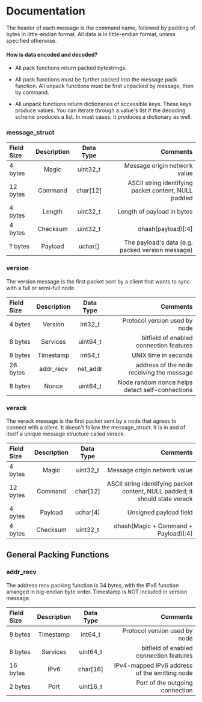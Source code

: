 # Documentation

The header of each message is the command name, followed by padding of bytes in little-endian format. All data is in little-endian format, unless specified otherwise.

#### How is data encoded and decoded?

- All pack functions return packed bytestrings.

- All pack functions must be further packed into the message pack function. All unpack functions must be first unpacked by message, then by command.

- All unpack functions return dictionaries of accessible keys. These keys produce values. You can iterate through a value's list if the decoding scheme produces a list. In most cases, it produces a dictionary as well.

### message_struct

| Field Size  | Description | Data Type     | Comments |
| :---        |    :----:   |   :----:      | ---: |
| 4 bytes     | Magic       | uint32_t      | Message origin network value |
| 12 bytes    | Command     | char[12]      | ASCII string identifying packet content, NULL padded |
| 4 bytes     | Length      | uint32_t      | Length of payload in bytes |
| 4 bytes     | Checksum    | uint32_t      | dhash(payload)[:4] |
| ? bytes     | Payload     | uchar[]       | The payload's data (e.g. packed version message) |

### version

The version message is the first packet sent by a client that wants to sync with a full or semi-full node.

| Field Size  | Description | Data Type     | Comments |
| :---        |    :----:   |   :----:      | ---: |
| 4 bytes     | Version     | int32_t       | Protocol version used by node |
| 8 bytes     | Services    | uint64_t      | bitfield of enabled connection features |
| 8 bytes     | Timestamp   | int64_t       | UNIX time in seconds |
| 26 bytes    | addr_recv   | net_addr      | address of the node receiving the message |
| 8 bytes     | Nonce       | uint64_t      | Node random nonce helps detect self-connections |

### verack

The verack message is the first packet sent by a node that agrees to connect with a client. It doesn't follow the message_struct. It is in and of itself a unique message structure called verack.

| Field Size  | Description | Data Type | Comments |
| :---        |    :----:   |   :----:  | ---: |
| 4 bytes     | Magic       | uint32_t  | Message origin network value |
| 12 bytes    | Command     | char[12]  | ASCII string identifying packet content, NULL padded; it should state verack |
| 4 bytes     | Payload     | uchar[4]  | Unsigned payload field |
| 4 bytes     | Checksum    | uint32_t  | dhash(Magic + Command + Payload)[:4] |

## General Packing Functions

### addr_recv

The address recv packing function is 34 bytes, with the IPv6 function arranged in big-endian byte order. Timestamp is NOT included in version message.

| Field Size  | Description | Data Type     | Comments |
| :---        |    :----:   |   :----:      | ---: |
| 8 bytes     | Timestamp   | int64_t       | Protocol version used by node |
| 8 bytes     | Services    | uint64_t      | bitfield of enabled connection features |
| 16 bytes    | IPv6        | char[16]        | IPv4-mapped IPv6 address of the emitting node |
| 2 bytes     | Port        | uint16_t      | Port of the outgoing connection |


